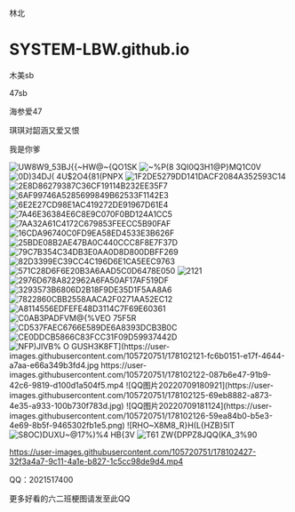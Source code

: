 林北
# SYSTEM-LBW.github.io
木美sb

47sb

海参爱47

琪琪对韶涵又爱又恨

我是你爹


![UW8W9_53BJ{{~HW@~{QO1SK](https://user-images.githubusercontent.com/105720751/178102083-363a3fef-b76c-4e12-b40e-38425503fb63.jpg)
![~%P(8 3QI0Q3H1@P}MQ1C0V](https://user-images.githubusercontent.com/105720751/178102084-12786a0c-d0a3-4be2-868d-3576d9b6cc3d.jpg)
![0D)34DJ( 4U$2O4{81(PNPX](https://user-images.githubusercontent.com/105720751/178102085-f6c02cce-c095-49ba-9391-1a3b06de4e76.jpg)
![1F2DE5279DD141DACF2084A352593C14](https://user-images.githubusercontent.com/105720751/178102087-c52407c5-03f6-434e-bd84-8d50ea1ff3cb.jpg)
![2E8D86279387C36CF19114B232EE35F7](https://user-images.githubusercontent.com/105720751/178102088-f1774b48-f4e5-4423-83f9-7553ed9709f8.jpg)
![6AF99746A5285699849B62533F1142E3](https://user-images.githubusercontent.com/105720751/178102091-79b03ed9-2774-4a70-bb39-ff3038d021b0.jpg)
![6E2E27CD98E1AC419272DE91967D61E4](https://user-images.githubusercontent.com/105720751/178102092-b9020dc1-43d6-4ab5-93cc-7973b401af49.jpg)
![7A46E36384E6C8E9C070F0BD124A1CC5](https://user-images.githubusercontent.com/105720751/178102093-714bc614-9746-4c9c-a0e9-e7d7559c4818.jpg)
![7AA32A61C4172C679853FEECC5B90FAF](https://user-images.githubusercontent.com/105720751/178102095-6e11522f-8b55-4472-a805-193d84e6dcd3.jpg)
![16CDA96740C0FD9EA58ED4533E3B626F](https://user-images.githubusercontent.com/105720751/178102097-dedf6efd-f51d-4a19-b5a4-ca09a9853ae2.jpg)
![25BDE08B2AE47BA0C440CCC8F8E7F37D](https://user-images.githubusercontent.com/105720751/178102098-4d44fb7e-bbb3-4de4-9f75-8898bc06ba47.jpg)
![79C7B354C34DB3E0AA0D8D800DBFF269](https://user-images.githubusercontent.com/105720751/178102100-16e4f4c8-eaf7-4242-86f1-3e7582f6f377.jpg)
![82D3399EC39CC4C196D6E1CA5EEC9763](https://user-images.githubusercontent.com/105720751/178102102-1ccba75a-1175-45ef-a355-2d31e1cc27de.jpg)
![571C28D6F6E20B3A6AAD5C0D6478E050](https://user-images.githubusercontent.com/105720751/178102103-22670206-4136-463d-802b-94cb30961c59.jpg)
![2121](https://user-images.githubusercontent.com/105720751/178102104-1a815015-2b48-4481-8f51-e1ef6a9f672d.PNG)
![2976D678A822962A6FA50AF17AF519DF](https://user-images.githubusercontent.com/105720751/178102106-eb22cf84-cbb1-4429-9af6-1fbdf682872c.jpg)
![3293573B6806D2B18F9DE35D1F5AA8A6](https://user-images.githubusercontent.com/105720751/178102108-3eb6c702-bda3-46f5-a183-aa47b3a65231.jpg)
![7822860CBB2558AACA2F0271AA52EC12](https://user-images.githubusercontent.com/105720751/178102110-f327abe5-0940-4322-ab08-cd69f6a62dfa.jpg)
![A8114556EDFEFE48D3114C7F69E60361](https://user-images.githubusercontent.com/105720751/178102111-0908d2f4-10fd-4185-b572-3b87b15eb8a7.jpg)
![C0AB3PADFVM@{%VEO 75F5R](https://user-images.githubusercontent.com/105720751/178102113-8af25d81-b409-4254-9927-124a038144ea.jpg)
![CD537FAEC6766E589DE6A8393DCB3B0C](https://user-images.githubusercontent.com/105720751/178102116-c552f6f0-0788-4e1d-9e3b-a82fc3b9859a.png)
![CE0DDCB5866C83FCC31F09D59937442D](https://user-images.githubusercontent.com/105720751/178102117-e197e0d6-d1e4-4893-ad2e-6379ebc159bd.jpg)
![NFP)JIVB% O `GUSH3K8FT](https://user-images.githubusercontent.com/105720751/178102121-fc6b0151-e17f-4644-a7aa-e66a349b3fd4.jpg
https://user-images.githubusercontent.com/105720751/178102122-087b6e47-91b9-42c6-9819-d100d1a504f5.mp4
![QQ图片20220709180921](https://user-images.githubusercontent.com/105720751/178102125-69eb8882-a873-4e35-a933-100b730f783d.jpg)
![QQ图片20220709181124](https://user-images.githubusercontent.com/105720751/178102126-59ea84b0-b5e3-4e69-8b5f-9465302fb1e5.png)
![RHO~X8M`8_R}H(L{HZB}5IT](https://user-images.githubusercontent.com/105720751/178102127-71c6a211-d00c-41f3-bdd7-83d026d9bfae.jpg)
![S8OC)DUXU~@17%)%4 HB{3V](https://user-images.githubusercontent.com/105720751/178102128-52282b35-b208-45f7-8bee-42d8e734561b.jpg)
![T61 ZW{DPPZ8JQQ(KA_3%90](https://user-images.githubusercontent.com/105720751/178102129-4bcd1503-80a4-45f1-a9ca-21c99791543c.jpg)


https://user-images.githubusercontent.com/105720751/178102427-32f3a4a7-9c11-4a1e-b827-1c5cc98de9d4.mp4



QQ：2021517400

更多好看的六二班梗图请发至此QQ
